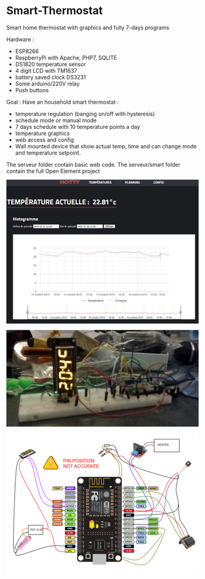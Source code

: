 # Smart-Thermostat
Smart home thermostat with graphics and fully 7-days programs 

Hardware :
- ESP8266
- RaspberryPi with Apache, PHP7, SQLITE
- DS1820 temperature sensor
- 4 digit LCD with TM1637
- battery saved clock DS3231
- Some arduino/220V relay
- Push buttons

Goal : 
Have an household smart thermostat :
- temperature regulation (banging on/off with hysteresis)
- schedule mode or manual mode
- 7 days schedule with 10 temperature points a day
- temperature graphics
- web access and config
- Wall mounted device that show actual temp, time and can change mode and temperature setpoint.

The serveur folder contain basic web code.
The serveur/smart folder contain the full Open Element project

![picture](https://raw.githubusercontent.com/crazytiti/Smart-Thermostat/master/Capture-web.jpg)

![picture](https://raw.githubusercontent.com/crazytiti/Smart-Thermostat/master/proto.jpg)

![picture](https://raw.githubusercontent.com/crazytiti/Smart-Thermostat/master/schema%20v2.png)
